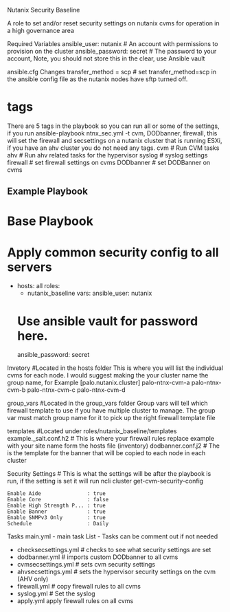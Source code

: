Nutanix Security Baseline

A role to set and/or reset security settings on nutanix cvms for operation in a high governance area

Required Variables
ansible_user: nutanix           # An account with permissions to provision on the cluster
ansible_password: secret      # The password to your account, Note, you should not store this in the clear, use Ansible vault

ansible.cfg Changes
transfer_method = scp        # set transfer_method=scp in the ansible config file as the nutanix nodes have sftp turned off.

# tags
There are 5 tags in the playbook so you can run all or some of the settings, if you run ansible-playbook ntnx_sec.yml -t cvm, DODbanner, firewall, this will set the firewall and secsettings on a nutanix cluster that is running ESXi, if you have an ahv cluster you do not need any tags.
cvm # Run CVM tasks
ahv # Run ahv related tasks for the hypervisor
syslog # syslog settings
firewall # set firewall settings on cvms
DODbanner # set DODBanner on cvms


Example Playbook
---
# Base Playbook

# Apply common security config to all servers
- hosts: all
  roles:
    - nutanix_baseline
  vars:
    ansible_user: nutanix
    # Use ansible vault for password here.
    ansible_password: secret

Invetory #Located in the hosts folder
This is where you will list the individual cvms for each node. I would suggest making the your cluster name the group name, for Example
[palo.nutanix.cluster]
palo-ntnx-cvm-a
palo-ntnx-cvm-b
palo-ntnx-cvm-c
palo-ntnx-cvm-d

group_vars #Located in the group_vars folder
Group vars will tell which firewall template to use if you have multiple cluster to manage. The group var must match group name for it to pick up the right firewall template file

templates   #Located under roles/nutanix_baseline/templates
example._salt.conf.h2  # This is where your firewall rules replace example with your site name form the hosts file (inventory)
dodbanner.conf.j2  # The is the template for the banner that will be copied to each node in each cluster

Security Settings # This is what the settings will be after the playbook is run, if the setting is set it will run
ncli  cluster get-cvm-security-config

    Enable Aide               : true
    Enable Core               : false
    Enable High Strength P... : true
    Enable Banner             : true
    Enable SNMPv3 Only        : true
    Schedule                  : Daily

Tasks
main.yml - main task List - Tasks can be comment out if not needed
 - checksecsettings.yml # checks to see what security settings are set
 - dodbanner.yml # imports custom DODbanner to all cvms
 - cvmsecsettings.yml # sets cvm security settings
 - ahvsecsettings.yml # sets the hypervisor security settings on the cvm (AHV only)
 - firewall.yml # copy firewall rules to all cvms
 - syslog.yml # Set the syslog
 - apply.yml apply firewall rules on all cvms
